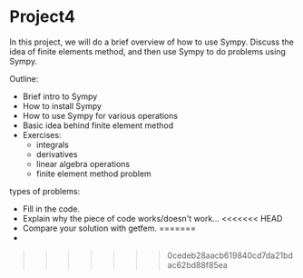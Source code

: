 # Project4

In this project, we will do a brief overview of how to use Sympy. Discuss the idea of finite elements method, and then use Sympy to do problems using Sympy.

Outline:

- Brief intro to Sympy
- How to install Sympy
- How to use Sympy for various operations
- Basic idea behind finite element method
- Exercises:
    - integrals
    - derivatives
    - linear algebra operations
    - finite element method problem


types of problems:
- Fill in the code.
- Explain why the piece of code works/doesn't work...
<<<<<<< HEAD
- Compare your solution with getfem.
=======
-
>>>>>>> 0cedeb28aacb619840cd7da21bdac62bd88f85ea
